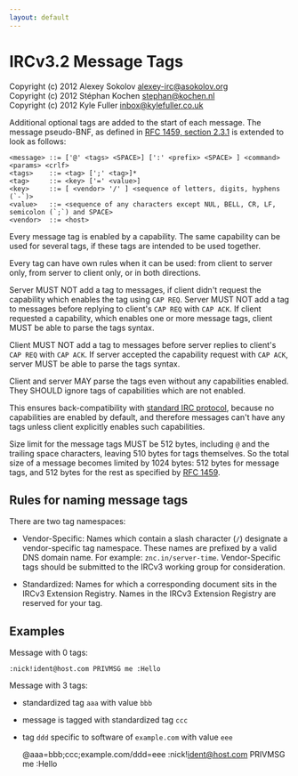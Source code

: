 ```yaml
---
layout: default
---
```


IRCv3.2 Message Tags
====================

Copyright (c) 2012 Alexey Sokolov <alexey-irc@asokolov.org>  
Copyright (c) 2012 Stéphan Kochen <stephan@kochen.nl>  
Copyright (c) 2012 Kyle Fuller <inbox@kylefuller.co.uk>

Additional optional tags are added to the start of each message.
The message pseudo-BNF, as defined in [RFC 1459, section 2.3.1][rfc1459] is extended to look as follows:

	<message> ::= ['@' <tags> <SPACE>] [':' <prefix> <SPACE> ] <command> <params> <crlf>
	<tags>    ::= <tag> [';' <tag>]*
	<tag>     ::= <key> ['=' <value>]
	<key>     ::= [ <vendor> '/' ] <sequence of letters, digits, hyphens (`-`)>
	<value>   ::= <sequence of any characters except NUL, BELL, CR, LF, semicolon (`;`) and SPACE>
	<vendor>  ::= <host>

Every message tag is enabled by a capability. The same capability can be used for several tags, if these tags
are intended to be used together.

Every tag can have own rules when it can be used: from client to server only, from server to client only, or in both directions.

Server MUST NOT add a tag to messages, if client didn't request the capability which enables the tag using `CAP REQ`.
Server MUST NOT add a tag to messages before replying to client's `CAP REQ` with `CAP ACK`.
If client requested a capability, which enables one or more message tags, client MUST be able to parse the tags syntax.

Client MUST NOT add a tag to messages before server replies to client's `CAP REQ` with `CAP ACK`.
If server accepted the capability request with `CAP ACK`, server MUST be able to parse the tags syntax.

Client and server MAY parse the tags even without any capabilities enabled.
They SHOULD ignore tags of capabilities which are not enabled.

This ensures back-compatibility with [standard IRC protocol][rfc1459],
because no capabilities are enabled by default,
and therefore messages can't have any tags unless client explicitly enables such capabilities.

Size limit for the message tags MUST be 512 bytes, including `@` and the trailing space characters, leaving 510 bytes for tags themselves.
So the total size of a message becomes limited by 1024 bytes: 512 bytes for message tags, and 512 bytes for the rest as specified by [RFC 1459][rfc1459].

Rules for naming message tags
-----------------------------

There are two tag namespaces:

* Vendor-Specific: Names which contain a slash character (`/`) designate a vendor-specific
  tag namespace. These names are prefixed by a valid DNS domain name.
  For example: `znc.in/server-time`. Vendor-Specific tags should be submitted to the
  IRCv3 working group for consideration.

* Standardized: Names for which a corresponding document sits in the IRCv3 Extension Registry.
  Names in the IRCv3 Extension Registry are reserved for your tag.

Examples
--------

Message with 0 tags:

	:nick!ident@host.com PRIVMSG me :Hello

Message with 3 tags:

* standardized tag `aaa` with value `bbb`

* message is tagged with standardized tag `ccc`

* tag `ddd` specific to software of `example.com` with value `eee`

	@aaa=bbb;ccc;example.com/ddd=eee :nick!ident@host.com PRIVMSG me :Hello


[rfc1459]: http://tools.ietf.org/html/rfc1459#section-2.3.1
